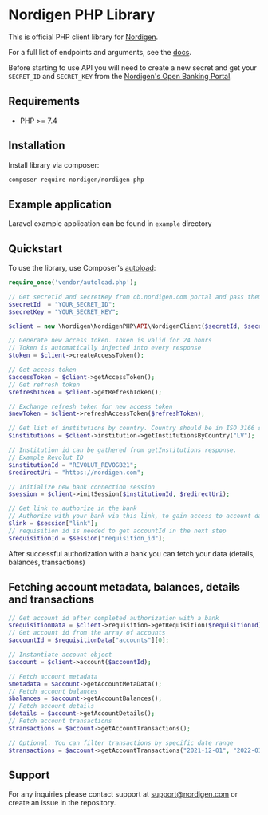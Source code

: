 # Nordigen PHP Library

This is official PHP client library for [Nordigen](https://nordigen.com/en).

For a full list of endpoints and arguments, see the [docs](https://nordigen.com/en/account_information_documenation/api-documention/overview/).

Before starting to use API you will need to create a new secret and get your `SECRET_ID` and `SECRET_KEY` from the [Nordigen's Open Banking Portal](https://ob.nordigen.com/user-secrets/).


## Requirements

* PHP >= 7.4

## Installation

Install library via composer:

```sh
composer require nordigen/nordigen-php
```

## Example application

Laravel example application can be found in `example` directory

## Quickstart

To use the library, use Composer's [autoload](https://getcomposer.org/doc/01-basic-usage.md#autoloading):

```php
require_once('vendor/autoload.php');
```

```php
// Get secretId and secretKey from ob.nordigen.com portal and pass them to NordigenClient
$secretId  = "YOUR_SECRET_ID";
$secretKey = "YOUR_SECRET_KEY";

$client = new \Nordigen\NordigenPHP\API\NordigenClient($secretId, $secretKey);

// Generate new access token. Token is valid for 24 hours
// Token is automatically injected into every response
$token = $client->createAccessToken();

// Get access token
$accessToken = $client->getAccessToken();
// Get refresh token
$refreshToken = $client->getRefreshToken();

// Exchange refresh token for new access token
$newToken = $client->refreshAccessToken($refreshToken);

// Get list of institutions by country. Country should be in ISO 3166 standard.
$institutions = $client->institution->getInstitutionsByCountry("LV");

// Institution id can be gathered from getInstitutions response.
// Example Revolut ID
$institutionId = "REVOLUT_REVOGB21";
$redirectUri = "https://nordigen.com";

// Initialize new bank connection session
$session = $client->initSession($institutionId, $redirectUri);

// Get link to authorize in the bank
// Authorize with your bank via this link, to gain access to account data
$link = $session["link"];
// requisition id is needed to get accountId in the next step
$requisitionId = $session["requisition_id"];
```

After successful authorization with a bank you can fetch your data (details, balances, transactions)

## Fetching account metadata, balances, details and transactions

```php
// Get account id after completed authorization with a bank
$requisitionData = $client->requisition->getRequisition($requisitionId);
// Get account id from the array of accounts
$accountId = $requisitionData["accounts"][0];

// Instantiate account object
$account = $client->account($accountId);

// Fetch account metadata
$metadata = $account->getAccountMetaData();
// Fetch account balances
$balances = $account->getAccountBalances();
// Fetch account details
$details = $account->getAccountDetails();
// Fetch account transactions
$transactions = $account->getAccountTransactions();

// Optional. You can filter transactions by specific date range
$transactions = $account->getAccountTransactions("2021-12-01", "2022-01-30");
```

## Support

For any inquiries please contact support at [support@nordigen.com](support@nordigen.com) or create an issue in the repository.
